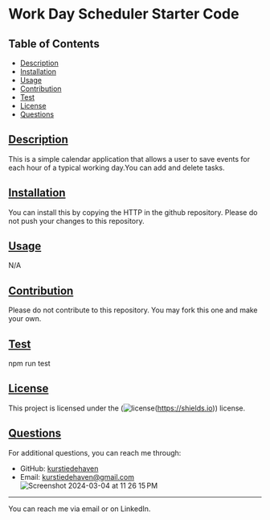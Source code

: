 # Work Day Scheduler Starter Code

## Table of Contents

- [Description](#description)
- [Installation](#installation)
- [Usage](#usage)
- [Contribution](#contribution)
- [Test](#test)
- [License](#license)
- [Questions](#questions)

## [Description](#description)

This is a simple calendar application that allows a user to save events for each hour of a typical working day.You can add and delete tasks.

## [Installation](#installation)

You can install this by copying the HTTP in the github repository. Please do not push your changes to this repository.

## [Usage](#usage)

N/A

## [Contribution](#contribution)

Please do not contribute to this repository. You may fork this one and make your own.

## [Test](#test)

npm run test

## [License](#license)

This project is licensed under the (![license](https://img.shields.io/badge/license-MIT-blue)(https://shields.io)) license.

## [Questions](#questions)

For additional questions, you can reach me through:

- GitHub: [kurstiedehaven](https://github.com/kurstiedehaven)
- Email: kurstiedehaven@gmail.com
![Screenshot 2024-03-04 at 11 26 15 PM](https://github.com/kurstiedehaven/stopprocrastinating/assets/134163209/e4654716-8b2a-45f8-8702-90148ff26707)

---

You can reach me via email or on LinkedIn.
